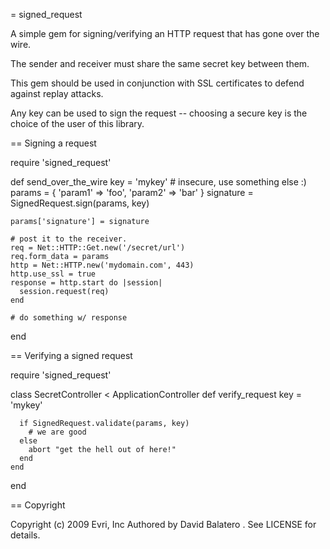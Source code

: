 = signed_request

A simple gem for signing/verifying an HTTP request that has gone over the wire.

The sender and receiver must share the same secret key between them.

This gem should be used in conjunction with SSL certificates to defend against 
replay attacks.

Any key can be used to sign the request -- choosing a secure key is the choice of the
user of this library.

== Signing a request

  require 'signed_request'

  def send_over_the_wire
    key = 'mykey'  # insecure, use something else :)
    params = { 'param1' => 'foo',
               'param2' => 'bar' }
    signature = SignedRequest.sign(params, key)
    
    params['signature'] = signature

    # post it to the receiver.
    req = Net::HTTP::Get.new('/secret/url')
    req.form_data = params
    http = Net::HTTP.new('mydomain.com', 443)
    http.use_ssl = true
    response = http.start do |session|
      session.request(req)
    end

    # do something w/ response
  end

== Verifying a signed request

  require 'signed_request'

  class SecretController < ApplicationController
    def verify_request
      key = 'mykey'
      
      if SignedRequest.validate(params, key)
        # we are good
      else
        abort "get the hell out of here!"
      end
    end
  end

== Copyright

Copyright (c) 2009 Evri, Inc
Authored by David Balatero <dbalatero AT no-spam evri DOT com>. See LICENSE for details.
